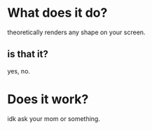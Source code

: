 # What does it do?
theoretically renders any shape on your screen.

## is that it?
yes, no.

# Does it work?
idk ask your mom or something.
